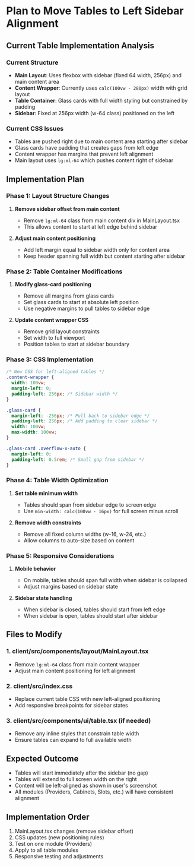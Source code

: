 # Plan to Move Tables to Left Sidebar Alignment

## Current Table Implementation Analysis

### Current Structure
- **Main Layout**: Uses flexbox with sidebar (fixed 64 width, 256px) and main content area
- **Content Wrapper**: Currently uses `calc(100vw - 280px)` width with grid layout
- **Table Container**: Glass cards with full width styling but constrained by padding
- **Sidebar**: Fixed at 256px width (w-64 class) positioned on the left

### Current CSS Issues
- Tables are pushed right due to main content area starting after sidebar
- Glass cards have padding that creates gaps from left edge
- Content wrapper has margins that prevent left alignment
- Main layout uses `lg:ml-64` which pushes content right of sidebar

## Implementation Plan

### Phase 1: Layout Structure Changes
1. **Remove sidebar offset from main content**
   - Remove `lg:ml-64` class from main content div in MainLayout.tsx
   - This allows content to start at left edge behind sidebar

2. **Adjust main content positioning**
   - Add left margin equal to sidebar width only for content area
   - Keep header spanning full width but content starting after sidebar

### Phase 2: Table Container Modifications
1. **Modify glass-card positioning**
   - Remove all margins from glass cards
   - Set glass cards to start at absolute left position
   - Use negative margins to pull tables to sidebar edge

2. **Update content wrapper CSS**
   - Remove grid layout constraints
   - Set width to full viewport
   - Position tables to start at sidebar boundary

### Phase 3: CSS Implementation
```css
/* New CSS for left-aligned tables */
.content-wrapper {
  width: 100vw;
  margin-left: 0;
  padding-left: 256px; /* Sidebar width */
}

.glass-card {
  margin-left: -256px; /* Pull back to sidebar edge */
  padding-left: 256px; /* Add padding to clear sidebar */
  width: 100vw;
  max-width: 100vw;
}

.glass-card .overflow-x-auto {
  margin-left: 0;
  padding-left: 0.5rem; /* Small gap from sidebar */
}
```

### Phase 4: Table Width Optimization
1. **Set table minimum width**
   - Tables should span from sidebar edge to screen edge
   - Use `min-width: calc(100vw - 16px)` for full screen minus scroll

2. **Remove width constraints**
   - Remove all fixed column widths (w-16, w-24, etc.)
   - Allow columns to auto-size based on content

### Phase 5: Responsive Considerations
1. **Mobile behavior**
   - On mobile, tables should span full width when sidebar is collapsed
   - Adjust margins based on sidebar state

2. **Sidebar state handling**
   - When sidebar is closed, tables should start from left edge
   - When sidebar is open, tables should start after sidebar

## Files to Modify

### 1. client/src/components/layout/MainLayout.tsx
- Remove `lg:ml-64` class from main content wrapper
- Adjust main content positioning for left alignment

### 2. client/src/index.css
- Replace current table CSS with new left-aligned positioning
- Add responsive breakpoints for sidebar states

### 3. client/src/components/ui/table.tsx (if needed)
- Remove any inline styles that constrain table width
- Ensure tables can expand to full available width

## Expected Outcome
- Tables will start immediately after the sidebar (no gap)
- Tables will extend to full screen width on the right
- Content will be left-aligned as shown in user's screenshot
- All modules (Providers, Cabinets, Slots, etc.) will have consistent alignment

## Implementation Order
1. MainLayout.tsx changes (remove sidebar offset)
2. CSS updates (new positioning rules)
3. Test on one module (Providers)
4. Apply to all table modules
5. Responsive testing and adjustments